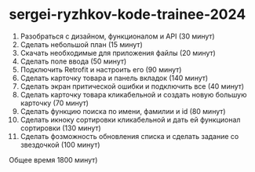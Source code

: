 # sergei-ryzhkov-kode-trainee-2024
1) Разобраться с дизайном, функционалом и API (30 минут)
2) Сделать небольшой план (15 минут)
3) Скачать необходимые для приложения файлы (20 минут)
4) Сделать поле ввода (50 минут)
5) Подключить Retrofit и настроить его (90 минут)
6) Сделать карточку товара и панель вкладок (140 минут)
7) Сделать экран притической ошибки и подключить все (40 минут)
8) Сделать карточку товара кликабельной и создать новую большую карточку (70 минут)
9) Сделать функцию поиска по имени, фамилии и id (80 минут)
10) Сделать икноку сортировки кликабельной и дать ей функционал сортировки (130 минут)
11) Сделать фозможность обновления списка и сделать задание со звездочкой (100 минут)

Общее время 1800 минут)
